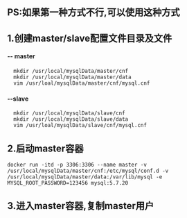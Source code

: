 ## PS:如果第一种方式不行,可以使用这种方式

## 1.创建master/slave配置文件目录及文件

####  -- master

      mkdir /usr/local/mysqlData/master/cnf
      mkdir /usr/local/mysqlData/master/data
      vim /usr/loal/mysqlData/master/cnf/mysql.cnf

#### --slave

      mkdir /usr/local/mysqlData/slave/cnf
      mkdir /usr/local/mysqlData/slave/data
      vim /usr/loal/mysqlData/slave/cnf/mysql.cnf
      
## 2.启动master容器

    docker run -itd -p 3306:3306 --name master -v /usr/local/mysqlData/master/cnf:/etc/mysql/conf.d -v /usr/local/mysqlData/master/data:/var/lib/mysql -e MYSQL_ROOT_PASSWORD=123456 mysql:5.7.20
   
## 3.进入master容器,复制master用户
